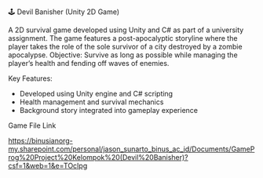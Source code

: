 🕹️ Devil Banisher (Unity 2D Game)

A 2D survival game developed using Unity and C# as part of a university assignment. The game features a post-apocalyptic storyline where the player takes the role of the sole survivor of a city destroyed by a zombie apocalypse.
Objective: Survive as long as possible while managing the player’s health and fending off waves of enemies.

Key Features:

- Developed using Unity engine and C# scripting
- Health management and survival mechanics
- Background story integrated into gameplay experience

Game File Link

https://binusianorg-my.sharepoint.com/personal/jason_sunarto_binus_ac_id/Documents/GameProg%20Project%20Kelompok%20(Devil%20Banisher)?csf=1&web=1&e=TOcIpg

